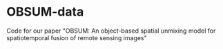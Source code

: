 # OBSUM-data
Code for our paper "OBSUM: An object-based spatial unmixing model for spatiotemporal fusion of remote sensing images"
